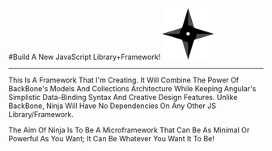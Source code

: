 #Build A New JavaScript Library+Framework!
![](ninja-5.png)
__________________________________________

This Is A Framework That I'm Creating. It Will Combine The Power Of
BackBone's Models And Collections Architecture While Keeping Angular's
Simplistic Data-Binding Syntax And Creative Design Features. Unlike BackBone,
Ninja Will Have No Dependencies On Any Other JS Library/Framework.

The Aim Of Ninja Is To Be A Microframework That Can Be As Minimal Or Powerful
As You Want; It Can Be Whatever You Want It To Be!
